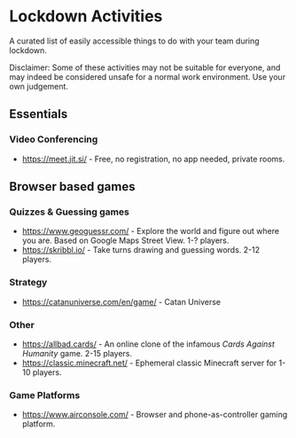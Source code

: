# Lockdown Activities

A curated list of easily accessible things to do with your team during lockdown.

Disclaimer: Some of these activities may not be suitable for everyone, and may indeed be considered unsafe for a normal work environment. Use your own judgement.


## Essentials

### Video Conferencing

* https://meet.jit.si/ - Free, no registration, no app needed, private rooms.


## Browser based games

### Quizzes & Guessing games

* https://www.geoguessr.com/ - Explore the world and figure out where you are. Based on Google Maps Street View. 1-? players.
* https://skribbl.io/ - Take turns drawing and guessing words. 2-12 players.

### Strategy

* https://catanuniverse.com/en/game/ - Catan Universe

### Other

* https://allbad.cards/ - An online clone of the infamous *Cards Against Humanity* game. 2-15 players.
* https://classic.minecraft.net/ - Ephemeral classic Minecraft server for 1-10 players.

### Game Platforms

* https://www.airconsole.com/ - Browser and phone-as-controller gaming platform.
